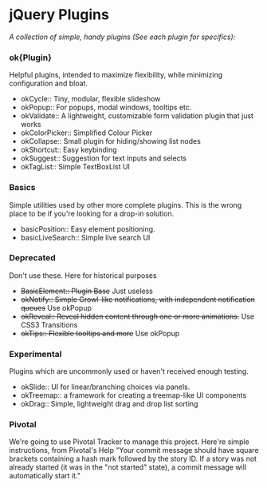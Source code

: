 # jQuery Plugins

*A collection of simple, handy plugins (See each plugin for specifics):*

### ok{Plugin}

Helpful plugins, intended to maximize flexibility, while minimizing configuration and bloat. 

 * okCycle:: Tiny, modular, flexible slideshow
 * okPopup:: For popups, modal windows, tooltips etc.
 * okValidate:: A lightweight, customizable form validation plugin that just works
 * okColorPicker:: Simplified Colour Picker
 * okCollapse:: Small plugin for hiding/showing list nodes
 * okShortcut:: Easy keybinding
 * okSuggest:: Suggestion for text inputs and selects
 * okTagList:: Simple TextBoxList UI

### Basics

Simple utilities used by other more complete plugins. This is the wrong place to
be if you're looking for a drop-in solution.
 
 * basicPosition:: Easy element positioning.
 * basicLiveSearch:: Simple live search UI

### Deprecated

Don't use these. Here for historical purposes

 * ~~BasicElement:: Plugin Base~~ Just useless
 * ~~okNotify:: Simple Growl-like notifications, with independent notification queues~~ Use okPopup
 * ~~okReveal:: Reveal hidden content through one or more animations.~~ Use CSS3 Transitions
 * ~~okTips:: Flexible tooltips and more~~ Use okPopup

### Experimental

Plugins which are uncommonly used or haven't received enough testing.

 * okSlide:: UI for linear/branching choices via panels.
 * okTreemap:: a framework for creating a treemap-like UI components
 * okDrag:: Simple, lightweight drag and drop list sorting

### Pivotal

We're going to use Pivotal Tracker to manage this project. Here're
simple instructions, from Pivotal's Help "Your commit message should have square brackets
containing a hash mark followed by the story ID. If a story was not
already started (it was in the "not started" state), a commit message
will automatically start it."
